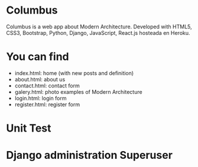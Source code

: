 # Columbus
Columbus is a web app about Modern Architecture. Developed with HTML5, CSS3, Bootstrap, Python, Django, JavaScript, React.js hosteada en Heroku.

# You can find
- index.html: home (with new posts and definition)
- about.html: about us
- contact.html: contact form
- galery.html: photo examples of Modern Architecture
- login.html: login form
- register.html: register form

# Unit Test

# Django administration Superuser

